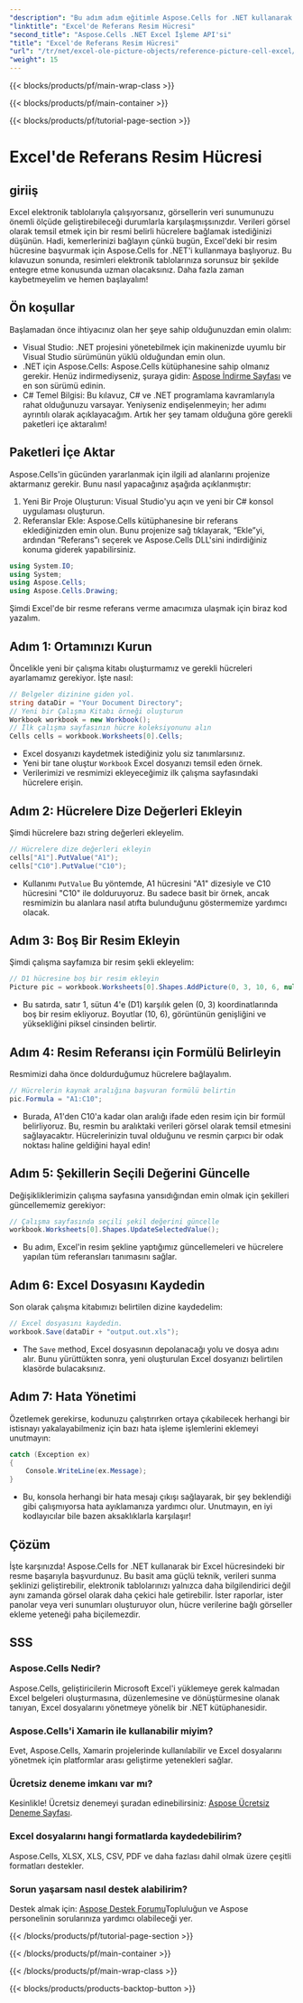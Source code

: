 ```yaml
---
"description": "Bu adım adım eğitimle Aspose.Cells for .NET kullanarak Excel'de bir resim hücresine nasıl başvurulacağını öğrenin. Elektronik tablolarınızı geliştirin."
"linktitle": "Excel'de Referans Resim Hücresi"
"second_title": "Aspose.Cells .NET Excel İşleme API'si"
"title": "Excel'de Referans Resim Hücresi"
"url": "/tr/net/excel-ole-picture-objects/reference-picture-cell-excel/"
"weight": 15
---
```


{{< blocks/products/pf/main-wrap-class >}}

{{< blocks/products/pf/main-container >}}

{{< blocks/products/pf/tutorial-page-section >}}

# Excel'de Referans Resim Hücresi

## giriiş
Excel elektronik tablolarıyla çalışıyorsanız, görsellerin veri sunumunuzu önemli ölçüde geliştirebileceği durumlarla karşılaşmışsınızdır. Verileri görsel olarak temsil etmek için bir resmi belirli hücrelere bağlamak istediğinizi düşünün. Hadi, kemerlerinizi bağlayın çünkü bugün, Excel'deki bir resim hücresine başvurmak için Aspose.Cells for .NET'i kullanmaya başlıyoruz. Bu kılavuzun sonunda, resimleri elektronik tablolarınıza sorunsuz bir şekilde entegre etme konusunda uzman olacaksınız. Daha fazla zaman kaybetmeyelim ve hemen başlayalım!
## Ön koşullar
Başlamadan önce ihtiyacınız olan her şeye sahip olduğunuzdan emin olalım:
- Visual Studio: .NET projesini yönetebilmek için makinenizde uyumlu bir Visual Studio sürümünün yüklü olduğundan emin olun.
- .NET için Aspose.Cells: Aspose.Cells kütüphanesine sahip olmanız gerekir. Henüz indirmediyseniz, şuraya gidin: [Aspose İndirme Sayfası](https://releases.aspose.com/cells/net/) ve en son sürümü edinin.
- C# Temel Bilgisi: Bu kılavuz, C# ve .NET programlama kavramlarıyla rahat olduğunuzu varsayar. Yeniyseniz endişelenmeyin; her adımı ayrıntılı olarak açıklayacağım.
Artık her şey tamam olduğuna göre gerekli paketleri içe aktaralım!
## Paketleri İçe Aktar
Aspose.Cells'in gücünden yararlanmak için ilgili ad alanlarını projenize aktarmanız gerekir. Bunu nasıl yapacağınız aşağıda açıklanmıştır:
1. Yeni Bir Proje Oluşturun: Visual Studio'yu açın ve yeni bir C# konsol uygulaması oluşturun.
2. Referanslar Ekle: Aspose.Cells kütüphanesine bir referans eklediğinizden emin olun. Bunu projenize sağ tıklayarak, “Ekle”yi, ardından “Referans”ı seçerek ve Aspose.Cells DLL'sini indirdiğiniz konuma giderek yapabilirsiniz.
```csharp
using System.IO;
using System;
using Aspose.Cells;
using Aspose.Cells.Drawing;
```
Şimdi Excel'de bir resme referans verme amacımıza ulaşmak için biraz kod yazalım.
## Adım 1: Ortamınızı Kurun
Öncelikle yeni bir çalışma kitabı oluşturmamız ve gerekli hücreleri ayarlamamız gerekiyor. İşte nasıl:
```csharp
// Belgeler dizinine giden yol.
string dataDir = "Your Document Directory";
// Yeni bir Çalışma Kitabı örneği oluşturun
Workbook workbook = new Workbook();
// İlk çalışma sayfasının hücre koleksiyonunu alın
Cells cells = workbook.Worksheets[0].Cells;
```
 
- Excel dosyanızı kaydetmek istediğiniz yolu siz tanımlarsınız.
- Yeni bir tane oluştur `Workbook` Excel dosyanızı temsil eden örnek.
- Verilerimizi ve resmimizi ekleyeceğimiz ilk çalışma sayfasındaki hücrelere erişin.
## Adım 2: Hücrelere Dize Değerleri Ekleyin
Şimdi hücrelere bazı string değerleri ekleyelim. 
```csharp
// Hücrelere dize değerleri ekleyin
cells["A1"].PutValue("A1");
cells["C10"].PutValue("C10");
```
 
- Kullanımı `PutValue` Bu yöntemde, A1 hücresini "A1" dizesiyle ve C10 hücresini "C10" ile dolduruyoruz. Bu sadece basit bir örnek, ancak resmimizin bu alanlara nasıl atıfta bulunduğunu göstermemize yardımcı olacak.
## Adım 3: Boş Bir Resim Ekleyin
Şimdi çalışma sayfamıza bir resim şekli ekleyelim:
```csharp
// D1 hücresine boş bir resim ekleyin
Picture pic = workbook.Worksheets[0].Shapes.AddPicture(0, 3, 10, 6, null);
```
 
- Bu satırda, satır 1, sütun 4'e (D1) karşılık gelen (0, 3) koordinatlarında boş bir resim ekliyoruz. Boyutlar (10, 6), görüntünün genişliğini ve yüksekliğini piksel cinsinden belirtir.
## Adım 4: Resim Referansı için Formülü Belirleyin
Resmimizi daha önce doldurduğumuz hücrelere bağlayalım.
```csharp
// Hücrelerin kaynak aralığına başvuran formülü belirtin
pic.Formula = "A1:C10";
```

- Burada, A1'den C10'a kadar olan aralığı ifade eden resim için bir formül belirliyoruz. Bu, resmin bu aralıktaki verileri görsel olarak temsil etmesini sağlayacaktır. Hücrelerinizin tuval olduğunu ve resmin çarpıcı bir odak noktası haline geldiğini hayal edin!
## Adım 5: Şekillerin Seçili Değerini Güncelle
Değişikliklerimizin çalışma sayfasına yansıdığından emin olmak için şekilleri güncellememiz gerekiyor:
```csharp
// Çalışma sayfasında seçili şekil değerini güncelle
workbook.Worksheets[0].Shapes.UpdateSelectedValue();
```

- Bu adım, Excel'in resim şekline yaptığımız güncellemeleri ve hücrelere yapılan tüm referansları tanımasını sağlar.
## Adım 6: Excel Dosyasını Kaydedin
Son olarak çalışma kitabımızı belirtilen dizine kaydedelim:
```csharp
// Excel dosyasını kaydedin.
workbook.Save(dataDir + "output.out.xls");
```

- The `Save` method, Excel dosyasının depolanacağı yolu ve dosya adını alır. Bunu yürüttükten sonra, yeni oluşturulan Excel dosyanızı belirtilen klasörde bulacaksınız.
## Adım 7: Hata Yönetimi
Özetlemek gerekirse, kodunuzu çalıştırırken ortaya çıkabilecek herhangi bir istisnayı yakalayabilmeniz için bazı hata işleme işlemlerini eklemeyi unutmayın:
```csharp
catch (Exception ex)
{
    Console.WriteLine(ex.Message);
}
```

- Bu, konsola herhangi bir hata mesajı çıkışı sağlayarak, bir şey beklendiği gibi çalışmıyorsa hata ayıklamanıza yardımcı olur. Unutmayın, en iyi kodlayıcılar bile bazen aksaklıklarla karşılaşır!
## Çözüm
İşte karşınızda! Aspose.Cells for .NET kullanarak bir Excel hücresindeki bir resme başarıyla başvurdunuz. Bu basit ama güçlü teknik, verileri sunma şeklinizi geliştirebilir, elektronik tablolarınızı yalnızca daha bilgilendirici değil aynı zamanda görsel olarak daha çekici hale getirebilir. İster raporlar, ister panolar veya veri sunumları oluşturuyor olun, hücre verilerine bağlı görseller ekleme yeteneği paha biçilemezdir.
## SSS
### Aspose.Cells Nedir?
Aspose.Cells, geliştiricilerin Microsoft Excel'i yüklemeye gerek kalmadan Excel belgeleri oluşturmasına, düzenlemesine ve dönüştürmesine olanak tanıyan, Excel dosyalarını yönetmeye yönelik bir .NET kütüphanesidir.
### Aspose.Cells'i Xamarin ile kullanabilir miyim?
Evet, Aspose.Cells, Xamarin projelerinde kullanılabilir ve Excel dosyalarını yönetmek için platformlar arası geliştirme yetenekleri sağlar.
### Ücretsiz deneme imkanı var mı?
Kesinlikle! Ücretsiz denemeyi şuradan edinebilirsiniz: [Aspose Ücretsiz Deneme Sayfası](https://releases.aspose.com/).
### Excel dosyalarını hangi formatlarda kaydedebilirim?
Aspose.Cells, XLSX, XLS, CSV, PDF ve daha fazlası dahil olmak üzere çeşitli formatları destekler.
### Sorun yaşarsam nasıl destek alabilirim?
Destek almak için: [Aspose Destek Forumu](https://forum.aspose.com/c/cells/9)Topluluğun ve Aspose personelinin sorularınıza yardımcı olabileceği yer.

{{< /blocks/products/pf/tutorial-page-section >}}

{{< /blocks/products/pf/main-container >}}

{{< /blocks/products/pf/main-wrap-class >}}

{{< blocks/products/products-backtop-button >}}